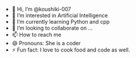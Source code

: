 - 👋 Hi, I’m @koushiki-007
- 👀 I’m interested in Artificial Intelligence
- 🌱 I’m currently learning Python and cpp
- 💞️ I’m looking to collaborate on ...
- 📫 How to reach me 
- 😄 Pronouns: She is a coder
- ⚡ Fun fact: I love to cook food and code as well.

<!---
koushiki-007/koushiki-007 is a ✨ special ✨ repository because its `README.md` (this file) appears on your GitHub profile.
You can click the Preview link to take a look at your changes.
--->
